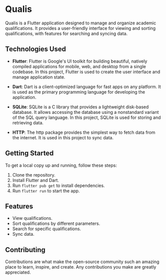 # Qualis

Qualis is a Flutter application designed to manage and organize academic qualifications. It provides a user-friendly interface for viewing and sorting qualifications, with features for searching and syncing data.

## Technologies Used

- **Flutter**: Flutter is Google's UI toolkit for building beautiful, natively compiled applications for mobile, web, and desktop from a single codebase. In this project, Flutter is used to create the user interface and manage application state.

- **Dart**: Dart is a client-optimized language for fast apps on any platform. It is used as the primary programming language for developing the application.

- **SQLite**: SQLite is a C library that provides a lightweight disk-based database. It allows accessing the database using a nonstandard variant of the SQL query language. In this project, SQLite is used for storing and retrieving data.

- **HTTP**: The http package provides the simplest way to fetch data from the internet. It is used in this project to sync data.

## Getting Started

To get a local copy up and running, follow these steps:

1. Clone the repository.
2. Install Flutter and Dart.
3. Run `flutter pub get` to install dependencies.
4. Run `flutter run` to start the app.

## Features

- View qualifications.
- Sort qualifications by different parameters.
- Search for specific qualifications.
- Sync data.

## Contributing

Contributions are what make the open-source community such an amazing place to learn, inspire, and create. Any contributions you make are greatly appreciated.
